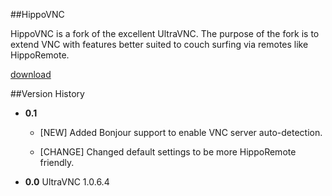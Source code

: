 
##HippoVNC

HippoVNC is a fork of the excellent UltraVNC. The purpose of the fork is to extend VNC with features better suited to couch surfing via remotes like HippoRemote.

[download](http://hipporemote.com/hippovnc/hippovnc.zip)

##Version History

* **0.1**
	* [NEW] Added Bonjour support to enable VNC server auto-detection.
	
	* [CHANGE] Changed default settings to be more HippoRemote friendly.

* **0.0** UltraVNC 1.0.6.4